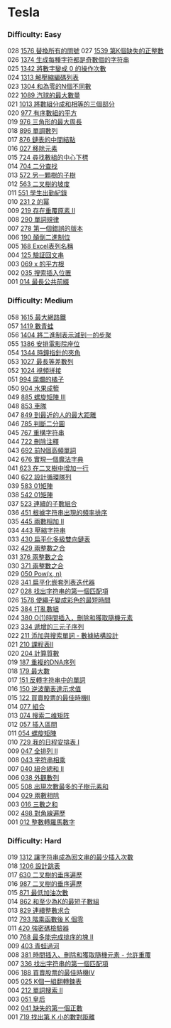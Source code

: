 # Tesla

### Difficulty: Easy

028 [1576 替換所有的問號](./Tesla/1576.md) 
027 [1539 第K個缺失的正整數](./Tesla/1539.md)  
026 [1374 生成每種字符都是奇數個的字符串](./Tesla/1374.md)  
025 [1342 將數字變成 0 的操作次數](./Tesla/1342.md)  
024 [1313 解壓縮編碼列表](./Tesla/1313.md)  
023 [1304 和為零的N個不同數](./Tesla/1304.md)  
022 [1089 汽球的最大數量](./Tesla/1189.md)  
021 [1013 將數組分成和相等的三個部分](./Tesla/1013.md)  
020 [977 有序數組的平方](./Tesla/977.md)  
019 [976 三角形的最大周長](./Tesla/976.md)  
018 [896 單調數列](./Tesla/896.md)  
017 [876 鏈表的中間結點](./Tesla/876.md)  
016 [027 移除元素](./Tesla/027.md)  
015 [724 尋找數組的中心下標](./Tesla/724.md)  
014 [704 二分查找](./Tesla/704.md)  
013 [572 另一顆樹的子樹](./Tesla/572.md)  
012 [563 二叉樹的坡度](./Tesla/563.md)  
011 [551 學生出勤紀錄](./Tesla/551.md)  
010 [231 2 的幂](./Tesla/231.md)   
009 [219 存在重覆原素 II](./Tesla/219.md)   
008 [290 單詞規律](./Tesla/290.md)   
007 [278 第一個錯誤的版本](./Tesla/278.md)   
006 [190 顛倒二進制位](./Tesla/190.md)   
005 [168 Excel表列名稱](./Tesla/168.md)   
004 [125 驗証回文串](./Tesla/125.md)  
003 [069 x 的平方根 ](./Tesla/069.md)  
002 [035 搜索插入位置](./Tesla/035.md)  
001 [014 最長公共前綴](./Tesla/014.md)  

### Difficulty: Medium

058 [1615 最大網路鐵](./Tesla/1615.md)  
057 [1419 數青蛙](./Tesla/1419.md)  
056 [1404 將二進制表示減到一的步聚](./Tesla/1404.md)  
055 [1386 安排電影院座位](./Tesla/1386.md)  
054 [1344 時鐘指針的夾角](./Tesla/1344.md)  
053 [1027 最長等差數列](./Tesla/1027.md)  
052 [1024 視頻拼接](./Tesla/1024.md)  
051 [994 腐爛的橘子](./Tesla/994.md)  
050 [904 水果成籃](./Tesla/904.md)  
049 [885 螺旋矩陣 III](./Tesla/885.md)  
048 [853 車隊](./Tesla/853.md)  
047 [849 到最近的人的最大距離](./Tesla/849.md)  
046 [785 判斷二分圖](./Tesla/785.md)  
045 [767 重構字符串](./Tesla/767.md)  
044 [722 刪除注釋](./Tesla/722.md)  
043 [692 前N個高頻單詞](./Tesla/692.md)  
042 [676 實現一個魔法字典](./Tesla/676.md)  
041 [623 在二叉樹中增加一行](./Tesla/623.md)  
040 [622 設計循環隊列](./Tesla/622.md)  
039 [583 01矩陣](./Tesla/583.md)  
038 [542 01矩陣](./Tesla/542.md)  
037 [523 連續的子數組合](./Tesla/523.md)  
036 [451 根據字符串出現的頻率排序](./Tesla/451.md)  
035 [445 兩數相加 II](./Tesla/445.md)  
034 [443 壓縮字符串](./Tesla/443.md)  
033 [430 扁平化多級雙向鏈表](./Tesla/430.md)  
032 [429 兩整數之合](./Tesla/429.md)  
031 [376 兩整數之合](./Tesla/376.md)  
030 [371 兩整數之合](./Tesla/371.md)  
029 [050 Pow(x, n)](./Tesla/050.md)  
028 [341 扁平化嵌套列表迭代器](./Tesla/341.md)  
027 [028 找出字符串的第一個匹配項](./Tesla/028.md)  
026 [1578 使繩子變成彩色的最短時間](./Tesla/1578.md)  
025 [384 打亂數組](./Tesla/384.md)  
024 [380 O(1)時間插入，刪除和獲取隨機元素](./Tesla/380.md)  
023 [334 遞增的三元子序列](./Tesla/334.md)  
022 [211 添加與搜索單詞 - 數據結構設計](./Tesla/211.md)  
021 [210 課程表II](./Tesla/210.md)  
020 [204 計算質數](./Tesla/204.md)  
019 [187 重複的DNA序列](./Tesla/187.md)  
018 [179 最大數](./Tesla/179.md)   
017 [151 反轉字符串中的單詞](./Tesla/151.md)   
016 [150 逆波蘭表達示求值](./Tesla/150.md)  
015 [122 買賣股票的最佳時機II](./Tesla/122.md)  
014 [077 組合](./Tesla/077.md)  
013 [074 搜索二维矩阵](./Tesla/074.md)  
012 [057 插入區間](./Tesla/057.md)  
011 [054 螺旋矩陣](./Tesla/054.md)  
010 [729 我的日程安排表 I](./Tesla/729.md)  
009 [047 全排列 II](./Tesla/047.md)  
008 [043 字符串相乘](./Tesla/043.md)  
007 [040 組合總和 II](./Tesla/040.md)  
006 [038 外觀數列](./Tesla/038.md)  
005 [508 出現次數最多的子樹元素和](./Tesla/508.md)  
004 [029 兩數相除](./Tesla/029.md)  
003 [016 三數之和](./Tesla/016.md)  
002 [498 對角線遍歷](./Tesla/498.md)  
001 [012 整數轉羅馬數字](./Tesla/012.md)  

### Difficulty: Hard

019 [1312 讓字符串成為回文串的最少插入次數](./Tesla/1312.md)  
018 [1206 設計跳表](./Tesla/1206.md)  
017 [630 二叉樹的垂序遍歷](./Tesla/987.md)  
016 [987 二叉樹的垂序遍歷](./Tesla/987.md)  
015 [871 最低加油次數](./Tesla/871.md)  
014 [862 和至少為K的最短子數組](./Tesla/862.md)  
013 [829 連續整數求合](./Tesla/829.md)  
012 [793 階乘函數後 K 個零](./Tesla/793.md)  
011 [420 強密碼檢驗器](./Tesla/420.md)  
010 [768 最多能完成排序的塊 II](./Tesla/768.md)  
009 [403 青蛙過河](./Tesla/403.md)  
008 [381 時間插入、刪除和獲取隨機元素 - 允許重覆](./Tesla/381.md)  
007 [336 找出字符串的第一個匹配項](./Tesla/336.md)  
006 [188 買賣股票的最佳時機IV](./Tesla/188.md)  
005 [025 K個一組翻轉鍊表](./Tesla/025.md)   
004 [212 單詞搜索 II](./Tesla/212.md)  
003 [051 皇后](./Tesla/051.md)  
002 [041 缺失的第一個正數](./Tesla/041.md)  
001 [719 找出第 K 小的數對距離](./Tesla/719.md)
